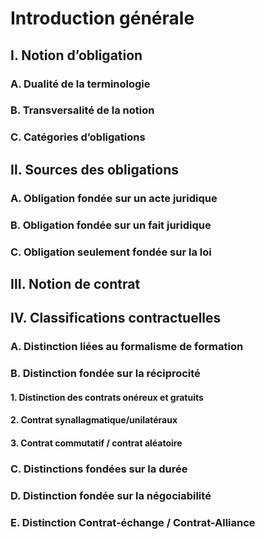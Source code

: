 # Introduction générale

## I. Notion d’obligation

### A. Dualité de la terminologie

### B. Transversalité de la notion

### C. Catégories d’obligations

## Ⅱ. Sources des obligations

### A. Obligation fondée sur un acte juridique

### B. Obligation fondée sur un fait juridique

### C. Obligation seulement fondée sur la loi

## Ⅲ. Notion de contrat

## Ⅳ. Classifications contractuelles

### A. Distinction liées au formalisme de formation

### B. Distinction fondée sur la réciprocité

#### 1. Distinction des contrats onéreux et gratuits

#### 2. Contrat synallagmatique/unilatéraux

#### 3. Contrat commutatif / contrat aléatoire

### C. Distinctions fondées sur la durée

### D. Distinction fondée sur la négociabilité

### E. Distinction Contrat-échange / Contrat-Alliance
